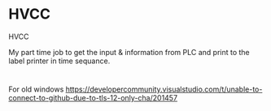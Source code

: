 # HVCC
HVCC

My part time job to get the input & information from PLC and print to the label printer in time sequance.
#
For old windows https://developercommunity.visualstudio.com/t/unable-to-connect-to-github-due-to-tls-12-only-cha/201457
